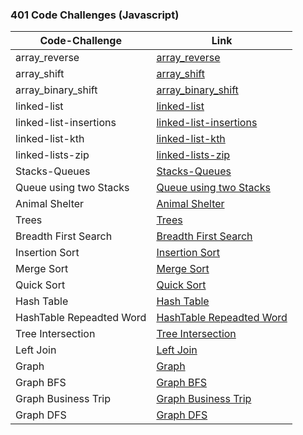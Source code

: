 


### 401 Code Challenges (Javascript)
|**Code-Challenge**    |**Link**    |
| ----------- | ----------- |
|  array_reverse  |[array_reverse](https://github.com/duajaradat/data-structures-and-algorithms/blob/array-reverse/code-challenge-python/README.md)                      |
|  array_shift  |[array_shift](https://github.com/duajaradat/data-structures-and-algorithms/tree/array-insert-shift/python/array_shift)                      |
|  array_binary_shift  |[array_binary_shift](https://github.com/duajaradat/data-structures-and-algorithms/tree/array-binary-search/python/array_binary_search)                      |
|  linked-list  |[linked-list](https://github.com/duajaradat/data-structures-and-algorithms/blob/code-challenge05/python/linked_list/README.md)                      |
|  linked-list-insertions  |[linked-list-insertions](https://github.com/duajaradat/data-structures-and-algorithms/blob/code-challenge06/python/linked_list/README-BF.md)                      |
|  linked-list-kth  |[linked-list-kth](https://github.com/duajaradat/data-structures-and-algorithms/blob/linked-list-kth/python/linked_list/README-kth.md)                      |
|  linked-lists-zip  |[linked-lists-zip](https://github.com/duajaradat/data-structures-and-algorithms/blob/linked-list-zip/python/linked_list/README-zip.md)                      |
|  Stacks-Queues  |[Stacks-Queues](https://github.com/duajaradat/data-structures-and-algorithms/blob/stack-and-queue/python/stacks_queues/README.md)                      |
|  Queue using two Stacks  |[Queue using two Stacks](https://github.com/duajaradat/data-structures-and-algorithms/blob/stack-queue-pseudo/python/data_structure/stacks_queues/README-pseudo.md)                      |
|  Animal Shelter  |[Animal Shelter](https://github.com/duajaradat/data-structures-and-algorithms/blob/stack-queue-animal-shelter/python/code_challenges/animal_shelter/README.md)                      |
|  Trees  |[Trees](https://github.com/duajaradat/data-structures-and-algorithms/blob/trees/python/data_structure/trees/README.md)                      |
|  Breadth First Search  |[Breadth First Search](https://github.com/duajaradat/data-structures-and-algorithms/blob/tree-breadth-first/python/code_challenges/tree_breadth/README.md)                      |
|  Insertion Sort  |[Insertion Sort](https://github.com/duajaradat/data-structures-and-algorithms/blob/insertion-sort/python/data_structure/sort/insertion/BLOG.md)                      |
|  Merge Sort  |[Merge Sort](https://github.com/duajaradat/data-structures-and-algorithms/blob/merge-sort/python/data_structure/sort/merge/README.md)                      |
|  Quick Sort  |[Quick Sort](https://github.com/duajaradat/data-structures-and-algorithms/tree/quick-sort/python/data_structure/sort/quick)                      |
|  Hash Table  |[Hash Table](https://github.com/duajaradat/data-structures-and-algorithms/tree/hashtable/python/data_structure/hash_table)                      |
|  HashTable Repeadted Word |[HashTable Repeadted Word](https://github.com/duajaradat/data-structures-and-algorithms/tree/hashmap-repeated-word/python/code_challenges/repeated_word)                      |
|  Tree Intersection |[Tree Intersection](https://github.com/duajaradat/data-structures-and-algorithms/tree/tree-intersection/python/tree_intersection)                      |
| Left Join  |[Left Join](https://github.com/duajaradat/data-structures-and-algorithms/tree/hashmap-left-join/python/code_challenges/hashmap_left_join)                     |
| Graph  |[Graph](https://github.com/duajaradat/data-structures-and-algorithms/tree/graph/python/data_structure/graph)                     |
| Graph BFS  |[Graph BFS](https://github.com/duajaradat/data-structures-and-algorithms/tree/graph/python/data_structure/graph)                     |
| Graph Business Trip |[Graph Business Trip](https://github.com/duajaradat/data-structures-and-algorithms/tree/trip/python/code_challenges/trip)                     |
| Graph DFS |[Graph DFS]()                     |
